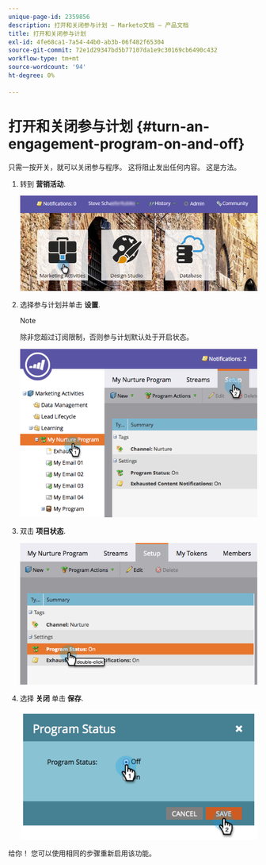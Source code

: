 ```yaml
---
unique-page-id: 2359856
description: 打开和关闭参与计划 — Marketo文档 — 产品文档
title: 打开和关闭参与计划
exl-id: 4fe68ca1-7a54-44b0-ab3b-06f482f65304
source-git-commit: 72e1d29347bd5b77107da1e9c30169cb6490c432
workflow-type: tm+mt
source-wordcount: '94'
ht-degree: 0%

---
```


# 打开和关闭参与计划 {#turn-an-engagement-program-on-and-off}

只需一按开关，就可以关闭参与程序。 这将阻止发出任何内容。 这是方法。

1. 转到 **营销活动**.

   ![](assets/login-marketing-activities.png)

1. 选择参与计划并单击 **设置**.

   >[!NOTE]
   >
   >除非您超过订阅限制，否则参与计划默认处于开启状态。

   ![](assets/image2014-9-15-17-3a14-3a56.png)

1. 双击 **项目状态**.

   ![](assets/image2014-9-15-17-3a14-3a59.png)

1. 选择 **关闭** 单击 **保存**.

   ![](assets/image2014-9-15-17-3a15-3a2.png)

给你！ 您可以使用相同的步骤重新启用该功能。
